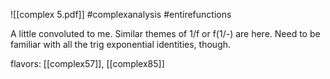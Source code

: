 ![[complex 5.pdf]] #complexanalysis #entirefunctions 

A little convoluted to me. Similar themes of 1/f or f(1/-) are here. Need to be familiar with all the trig exponential identities, though.

flavors: [[complex57]], [[complex85]]